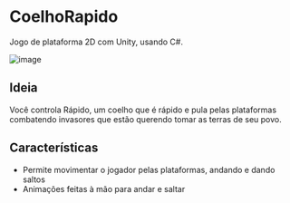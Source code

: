 # CoelhoRapido
Jogo de plataforma 2D com Unity, usando C#.
  
![image](https://github.com/user-attachments/assets/aaaf94b2-4e1c-44e8-8ce2-84268a19b944)

## Ideia
Você controla Rápido, um coelho que é rápido e pula pelas plataformas combatendo invasores que estão querendo tomar as terras de seu povo.  

## Características
- Permite movimentar o jogador pelas plataformas, andando e dando saltos
- Animações feitas à mão para andar e saltar  
